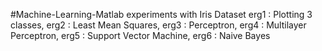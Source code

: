 #Machine-Learning-Matlab
experiments with Iris Dataset erg1 : Plotting 3 classes, erg2 : Least Mean Squares, erg3 : Perceptron, erg4 : Multilayer Perceptron, erg5 : Support Vector Machine, erg6 : Naive Bayes
